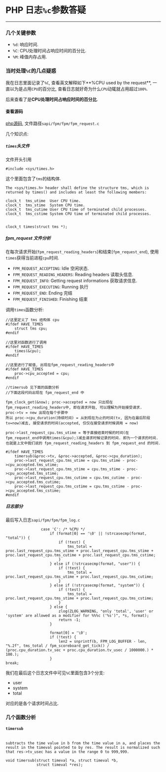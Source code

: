 # PHP 日志`%c`参数答疑

---

### 几个关键参数

* `%d`: 响应时间.
* `%C`: CPU处理时间占响应时间的百分比.
* `%M`: 峰值内存占用.

### 当时处理`%C`的几点疑惑

我在日志里面记录了`%C`, 查看英文解释如下**%CPU used by the request**, 一直以为是占用`CPU`的百分比,  查看日志就好奇为什么`CPU`动辄就占用超过`100%`.

后来查看了是**CPU处理时间占响应时间的百分比**.

#### 查看源码

[php源码](https://github.com/php/php-src), 文件路径`sapi/fpm/fpm/fpm_request.c
`

几个知识点:

##### `times`头文件

文件开头引用

```
#include <sys/times.h>
```

这个里面包含了`tms`的结构体.

```
The <sys/times.h> header shall define the structure tms, which is returned by times() and includes at least the following members:

clock_t  tms_utime  User CPU time. 
clock_t  tms_stime  System CPU time. 
clock_t  tms_cutime User CPU time of terminated child processes. 
clock_t  tms_cstime System CPU time of terminated child processes. 


clock_t times(struct tms *);
```

##### fpm_request 文件分析

在每次请求开始(`fpm_request_reading_headers`)和结束(`fpm_request_end`), 使用`times`获得当前进程`cpu`时间.

* `FPM_REQUEST_ACCEPTING`: Idle 空闲状态.
* `FPM_REQUEST_READING_HEADERS`: Reading headers 读取头信息.
* `FPM_REQUEST_INFO`: Getting request informations 获取请求信息.
* `FPM_REQUEST_EXECUTING`: Running 执行
* `FPM_REQUEST_END`: Ending 完结
* `FPM_REQUEST_FINISHED`: Finishing 结束

调用`times`函数分析:

```
//这里定义了 tms 结构体 cpu
#ifdef HAVE_TIMES
	struct tms cpu;
#endif

//这里对函数进行了调用
#ifdef HAVE_TIMES
	times(&cpu);
#endif

//这里进行了赋值, 出现在fpm_request_reading_headers中
#ifdef HAVE_TIMES
	proc->cpu_accepted = cpu;
#endif

//timersub 见下面的函数分析
//下面这段代码出现在 fpm_request_end 中

fpm_clock_get(&now); proc->accepted = now 只出现在fpm_request_reading_headers中, 即在请求开始, 可以理解为开始接受请求.
proc->tv = new 出现在每个步骤中
所以 proc->cpu_duration(持续时间) = 从到现在为止的时间(tv, 因为在最后阶段tv=now)减去, 接受请求的时间(accepted, 仅仅在接受请求时候调用 = now)

proc->last_request_cpu.tms_utime = 等于直接结束时候的时间(在fpm_request_end中调用times(&cpu);)减去请求时候记录的时间. 即为一个请求的时间. 也就是上文中我们说的 fpm_request_reading_headers 到 fpm_request_end 的时间.

#ifdef HAVE_TIMES
	timersub(&proc->tv, &proc->accepted, &proc->cpu_duration);
	proc->last_request_cpu.tms_utime = cpu.tms_utime - proc->cpu_accepted.tms_utime;
	proc->last_request_cpu.tms_stime = cpu.tms_stime - proc->cpu_accepted.tms_stime;
	proc->last_request_cpu.tms_cutime = cpu.tms_cutime - proc->cpu_accepted.tms_cutime;
	proc->last_request_cpu.tms_cstime = cpu.tms_cstime - proc->cpu_accepted.tms_cstime;
#endif
```

##### 日志部分

最后写入日志`sapi/fpm/fpm/fpm_log.c`

```
				case 'C': /* %CPU */
					if (format[0] == '\0' || !strcasecmp(format, "total")) {
						if (!test) {
							tms_total = proc.last_request_cpu.tms_utime + proc.last_request_cpu.tms_stime + proc.last_request_cpu.tms_cutime + proc.last_request_cpu.tms_cstime;
						}
					} else if (!strcasecmp(format, "user")) {
						if (!test) {
							tms_total = proc.last_request_cpu.tms_utime + proc.last_request_cpu.tms_cutime;
						}
					} else if (!strcasecmp(format, "system")) {
						if (!test) {
							tms_total = proc.last_request_cpu.tms_stime + proc.last_request_cpu.tms_cstime;
						}
					} else {
						zlog(ZLOG_WARNING, "only 'total', 'user' or 'system' are allowed as a modifier for %%%c ('%s')", *s, format);
						return -1;
					}

					format[0] = '\0';
					if (!test) {
						len2 = snprintf(b, FPM_LOG_BUFFER - len, "%.2f", tms_total / fpm_scoreboard_get_tick() / (proc.cpu_duration.tv_sec + proc.cpu_duration.tv_usec / 1000000.) * 100.);
					}
break;
```

我们在最后这个日志文件中可见`%C`里面包含3个分支:

* user
* system
* total

对应的是各个请求时间占比.

### 几个函数分析

#### `timersub`

```

subtracts the time value in b from the time value in a, and places the result in the timeval pointed to by res. The result is normalized such that res->tv_usec has a value in the range 0 to 999,999. 

void timersub(struct timeval *a, struct timeval *b,
              struct timeval *res);
```


